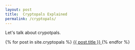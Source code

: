 ```yaml
---
layout: post
title:  Cryptopals Explained
permalink: /cryptopals/
---
```


Let's talk about crypotpals.

{% for post in site.cryptopals %}
<a href="{{post.url}}">
  {{ post.title }}
</a>
{% endfor %}
